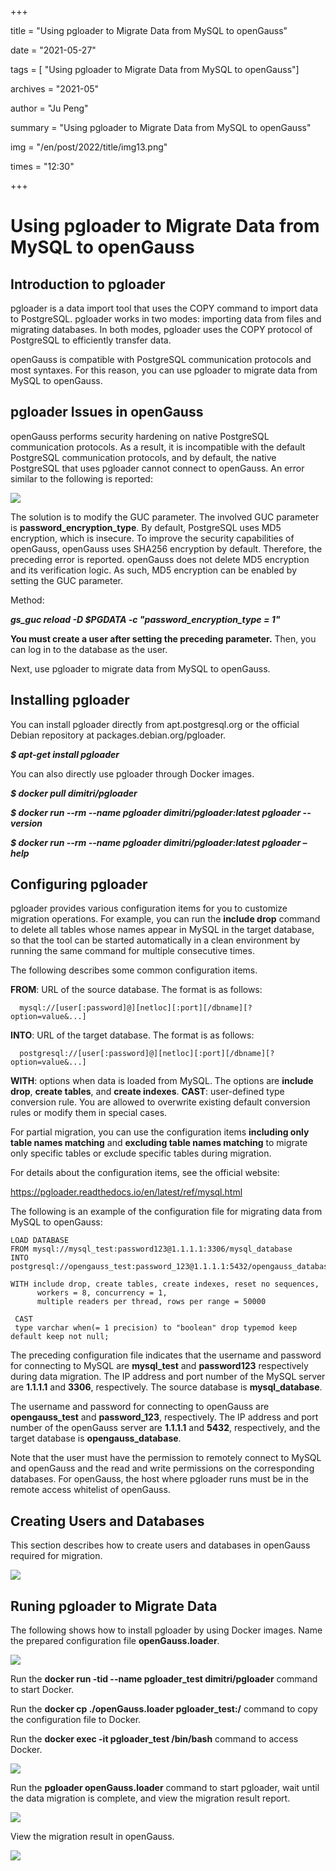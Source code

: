 +++

title = "Using pgloader to Migrate Data from MySQL to openGauss"

date = "2021-05-27"

tags = [ "Using pgloader to Migrate Data from MySQL to openGauss"]

archives = "2021-05"

author = "Ju Peng"

summary = "Using pgloader to Migrate Data from MySQL to openGauss"

img = "/en/post/2022/title/img13.png"

times = "12:30"

+++

# Using pgloader to Migrate Data from MySQL to openGauss<a name="ZH-CN_TOPIC_0000001206466688"></a>

## Introduction to pgloader<a name="section15861328194115"></a>

pgloader is a data import tool that uses the COPY command to import data to PostgreSQL. pgloader works in two modes: importing data from files and migrating databases. In both modes, pgloader uses the COPY protocol of PostgreSQL to efficiently transfer data.

openGauss is compatible with PostgreSQL communication protocols and most syntaxes. For this reason, you can use pgloader to migrate data from MySQL to openGauss.

## pgloader Issues in openGauss<a name="section178632028164113"></a>

openGauss performs security hardening on native PostgreSQL communication protocols. As a result, it is incompatible with the default PostgreSQL communication protocols, and by default, the native PostgreSQL that uses pgloader cannot connect to openGauss. An error similar to the following is reported:

![](../figures/zh-cn_image_0000001252128947.jpg)

The solution is to modify the GUC parameter. The involved GUC parameter is  **password\_encryption\_type**. By default, PostgreSQL uses MD5 encryption, which is insecure. To improve the security capabilities of openGauss, openGauss uses SHA256 encryption by default. Therefore, the preceding error is reported. openGauss does not delete MD5 encryption and its verification logic. As such, MD5 encryption can be enabled by setting the GUC parameter.

Method:

**_gs\_guc reload -D $PGDATA -c "password\_encryption\_type = 1"_**

**You must create a user after setting the preceding parameter.**  Then, you can log in to the database as the user.

Next, use pgloader to migrate data from MySQL to openGauss.

## Installing pgloader<a name="section3864142814416"></a>

You can install pgloader directly from apt.postgresql.org or the official Debian repository at packages.debian.org/pgloader.

**_$ apt-get install pgloader_**

You can also directly use pgloader through Docker images.

**_$ docker pull dimitri/pgloader_**

**_$ docker run --rm --name pgloader dimitri/pgloader:latest pgloader --version_**

**_$ docker run --rm --name pgloader dimitri/pgloader:latest pgloader –help_**

## Configuring pgloader<a name="section586513284417"></a>

pgloader provides various configuration items for you to customize migration operations. For example, you can run the  **include drop**  command to delete all tables whose names appear in MySQL in the target database, so that the tool can be started automatically in a clean environment by running the same command for multiple consecutive times.

The following describes some common configuration items.

**FROM**: URL of the source database. The format is as follows:

```
  mysql://[user[:password]@][netloc][:port][/dbname][?option=value&...]
```

**INTO**: URL of the target database. The format is as follows:

```
  postgresql://[user[:password]@][netloc][:port][/dbname][?option=value&...]
```

**WITH**: options when data is loaded from MySQL. The options are  **include drop**,  **create tables**, and  **create indexes**.  **CAST**: user-defined type conversion rule. You are allowed to overwrite existing default conversion rules or modify them in special cases.

For partial migration, you can use the configuration items  **including only table names matching**  and  **excluding table names matching**  to migrate only specific tables or exclude specific tables during migration.

For details about the configuration items, see the official website:

https://pgloader.readthedocs.io/en/latest/ref/mysql.html

The following is an example of the configuration file for migrating data from MySQL to openGauss:

```
LOAD DATABASE
FROM mysql://mysql_test:password123@1.1.1.1:3306/mysql_database
INTO postgresql://opengauss_test:password_123@1.1.1.1:5432/opengauss_database
 
WITH include drop, create tables, create indexes, reset no sequences,
      workers = 8, concurrency = 1,
      multiple readers per thread, rows per range = 50000
 
 CAST
 type varchar when(= 1 precision) to "boolean" drop typemod keep default keep not null;
```

The preceding configuration file indicates that the username and password for connecting to MySQL are  **mysql\_test**  and  **password123**  respectively during data migration. The IP address and port number of the MySQL server are  **1.1.1.1**  and  **3306**, respectively. The source database is  **mysql\_database**.

The username and password for connecting to openGauss are  **opengauss\_test**  and  **password\_123**, respectively. The IP address and port number of the openGauss server are  **1.1.1.1**  and  **5432**, respectively, and the target database is  **opengauss\_database**.

Note that the user must have the permission to remotely connect to MySQL and openGauss and the read and write permissions on the corresponding databases. For openGauss, the host where pgloader runs must be in the remote access whitelist of openGauss.

## Creating Users and Databases<a name="section1987618287413"></a>

This section describes how to create users and databases in openGauss required for migration.

![](../figures/zh-cn_image_0000001251848955.jpg)

## Runing pgloader to Migrate Data<a name="section188779282414"></a>

The following shows how to install pgloader by using Docker images. Name the prepared configuration file  **openGauss.loader**.

![](../figures/zh-cn_image_0000001251848959.jpg)

Run the  **docker run -tid --name pgloader\_test dimitri/pgloader**  command to start Docker.

Run the  **docker cp ./openGauss.loader pgloader\_test:/**  command to copy the configuration file to Docker.

Run the  **docker exec -it pgloader\_test /bin/bash**  command to access Docker.

![](../figures/zh-cn_image_0000001252248915.jpg)

Run the  **pgloader openGauss.loader**  command to start pgloader, wait until the data migration is complete, and view the migration result report.

![](../figures/zh-cn_image_0000001252008911.jpg)

View the migration result in openGauss.

![](../figures/zh-cn_image_0000001206968992.jpg)

